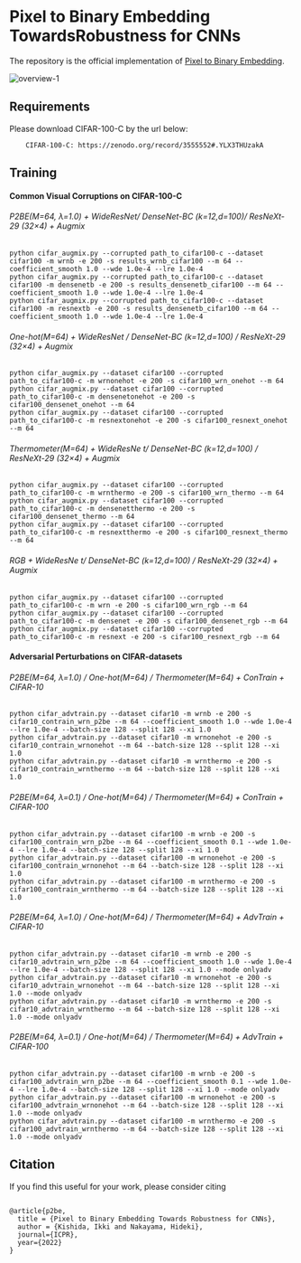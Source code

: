 # Pixel to Binary Embedding TowardsRobustness for CNNs
The repository is the official implementation of [Pixel to Binary Embedding](https://arxiv.org/abs/2206.05898).

![overview-1](https://user-images.githubusercontent.com/10476902/184076571-5e88424d-b8c7-4c23-9a48-af0aa3be0ee7.png)



## Requirements

Please download CIFAR-100-C by the url below:
```
    CIFAR-100-C: https://zenodo.org/record/3555552#.YLX3THUzakA
```

## Training

#### Common Visual Corruptions on CIFAR-100-C

###### P2BE(M=64, λ=1.0) + WideResNet/ DenseNet-BC (k=12,d=100)/ ResNeXt-29 (32×4) + Augmix
```
python cifar_augmix.py --corrupted path_to_cifar100-c --dataset cifar100 -m wrnb -e 200 -s results_wrnb_cifar100 --m 64 --coefficient_smooth 1.0 --wde 1.0e-4 --lre 1.0e-4
python cifar_augmix.py --corrupted path_to_cifar100-c --dataset cifar100 -m densenetb -e 200 -s results_densenetb_cifar100 --m 64 --coefficient_smooth 1.0 --wde 1.0e-4 --lre 1.0e-4
python cifar_augmix.py --corrupted path_to_cifar100-c --dataset cifar100 -m resnextb -e 200 -s results_densenetb_cifar100 --m 64 --coefficient_smooth 1.0 --wde 1.0e-4 --lre 1.0e-4
```

###### One-hot(M=64) + WideResNet / DenseNet-BC (k=12,d=100) / ResNeXt-29 (32×4) + Augmix
```
python cifar_augmix.py --dataset cifar100 --corrupted path_to_cifar100-c -m wrnonehot -e 200 -s cifar100_wrn_onehot --m 64
python cifar_augmix.py --dataset cifar100 --corrupted path_to_cifar100-c -m densenetonehot -e 200 -s cifar100_densenet_onehot --m 64
python cifar_augmix.py --dataset cifar100 --corrupted path_to_cifar100-c -m resnextonehot -e 200 -s cifar100_resnext_onehot --m 64
```

###### Thermometer(M=64) + WideResNe t/ DenseNet-BC (k=12,d=100) / ResNeXt-29 (32×4) + Augmix
```
python cifar_augmix.py --dataset cifar100 --corrupted path_to_cifar100-c -m wrnthermo -e 200 -s cifar100_wrn_thermo --m 64
python cifar_augmix.py --dataset cifar100 --corrupted path_to_cifar100-c -m densenetthermo -e 200 -s cifar100_densenet_thermo --m 64
python cifar_augmix.py --dataset cifar100 --corrupted path_to_cifar100-c -m resnextthermo -e 200 -s cifar100_resnext_thermo --m 64
```


###### RGB + WideResNe t/ DenseNet-BC (k=12,d=100) / ResNeXt-29 (32×4) + Augmix
```
python cifar_augmix.py --dataset cifar100 --corrupted path_to_cifar100-c -m wrn -e 200 -s cifar100_wrn_rgb --m 64
python cifar_augmix.py --dataset cifar100 --corrupted path_to_cifar100-c -m densenet -e 200 -s cifar100_densenet_rgb --m 64
python cifar_augmix.py --dataset cifar100 --corrupted path_to_cifar100-c -m resnext -e 200 -s cifar100_resnext_rgb --m 64
```

#### Adversarial Perturbations on CIFAR-datasets

######  P2BE(M=64, λ=1.0) / One-hot(M=64) / Thermometer(M=64) + ConTrain + CIFAR-10

```
python cifar_advtrain.py --dataset cifar10 -m wrnb -e 200 -s cifar10_contrain_wrn_p2be --m 64 --coefficient_smooth 1.0 --wde 1.0e-4 --lre 1.0e-4 --batch-size 128 --split 128 --xi 1.0
python cifar_advtrain.py --dataset cifar10 -m wrnonehot -e 200 -s cifar10_contrain_wrnonehot --m 64 --batch-size 128 --split 128 --xi 1.0
python cifar_advtrain.py --dataset cifar10 -m wrnthermo -e 200 -s cifar10_contrain_wrnthermo --m 64 --batch-size 128 --split 128 --xi 1.0
```

######  P2BE(M=64, λ=0.1) / One-hot(M=64) / Thermometer(M=64) + ConTrain + CIFAR-100

```
python cifar_advtrain.py --dataset cifar100 -m wrnb -e 200 -s cifar100_contrain_wrn_p2be --m 64 --coefficient_smooth 0.1 --wde 1.0e-4 --lre 1.0e-4 --batch-size 128 --split 128 --xi 1.0
python cifar_advtrain.py --dataset cifar100 -m wrnonehot -e 200 -s cifar100_contrain_wrnonehot --m 64 --batch-size 128 --split 128 --xi 1.0
python cifar_advtrain.py --dataset cifar100 -m wrnthermo -e 200 -s cifar100_contrain_wrnthermo --m 64 --batch-size 128 --split 128 --xi 1.0
```
######  P2BE(M=64, λ=1.0) / One-hot(M=64) / Thermometer(M=64) + AdvTrain + CIFAR-10

```
python cifar_advtrain.py --dataset cifar10 -m wrnb -e 200 -s cifar10_advtrain_wrn_p2be --m 64 --coefficient_smooth 1.0 --wde 1.0e-4 --lre 1.0e-4 --batch-size 128 --split 128 --xi 1.0 --mode onlyadv
python cifar_advtrain.py --dataset cifar10 -m wrnonehot -e 200 -s cifar10_advtrain_wrnonehot --m 64 --batch-size 128 --split 128 --xi 1.0 --mode onlyadv
python cifar_advtrain.py --dataset cifar10 -m wrnthermo -e 200 -s cifar10_advtrain_wrnthermo --m 64 --batch-size 128 --split 128 --xi 1.0 --mode onlyadv
```

######  P2BE(M=64, λ=0.1) / One-hot(M=64) / Thermometer(M=64) + AdvTrain + CIFAR-100

```
python cifar_advtrain.py --dataset cifar100 -m wrnb -e 200 -s cifar100_advtrain_wrn_p2be --m 64 --coefficient_smooth 0.1 --wde 1.0e-4 --lre 1.0e-4 --batch-size 128 --split 128 --xi 1.0 --mode onlyadv
python cifar_advtrain.py --dataset cifar100 -m wrnonehot -e 200 -s cifar100_advtrain_wrnonehot --m 64 --batch-size 128 --split 128 --xi 1.0 --mode onlyadv
python cifar_advtrain.py --dataset cifar100 -m wrnthermo -e 200 -s cifar100_advtrain_wrnthermo --m 64 --batch-size 128 --split 128 --xi 1.0 --mode onlyadv
```


## Citation
If you find this useful for your work, please consider citing
```

@article{p2be,
  title = {Pixel to Binary Embedding Towards Robustness for CNNs},
  author = {Kishida, Ikki and Nakayama, Hideki},
  journal={ICPR},
  year={2022}
}

```
